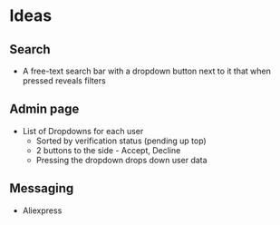 # Ideas

## Search

* A free-text search bar with a dropdown button next to it that when pressed reveals filters

## Admin page

* List of Dropdowns for each user
  * Sorted by verification status (pending up top)
  * 2 buttons to the side - Accept, Decline
  * Pressing the dropdown drops down user data

## Messaging

* Aliexpress